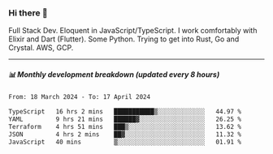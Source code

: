 ### Hi there 👋

Full Stack Dev. Eloquent in JavaScript/TypeScript. I work comfortably with Elixir and Dart (Flutter). Some Python. Trying to get into Rust, Go and Crystal. AWS, GCP.

***

##### 📊 Monthly development breakdown (updated every 8 hours)

<!--START_SECTION:waka-->

```txt
From: 18 March 2024 - To: 17 April 2024

TypeScript   16 hrs 2 mins   ███████████▒░░░░░░░░░░░░░   44.97 %
YAML         9 hrs 21 mins   ██████▓░░░░░░░░░░░░░░░░░░   26.25 %
Terraform    4 hrs 51 mins   ███▒░░░░░░░░░░░░░░░░░░░░░   13.62 %
JSON         4 hrs 2 mins    ██▓░░░░░░░░░░░░░░░░░░░░░░   11.32 %
JavaScript   40 mins         ▒░░░░░░░░░░░░░░░░░░░░░░░░   01.91 %
```

<!--END_SECTION:waka-->
